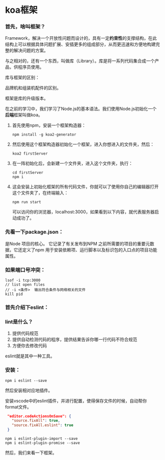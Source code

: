 # koa框架

### 首先，啥叫框架？

Framework，解决一个开放性问题而设计的，具有一定**约束性**的支撑结构，在此结构上可以根据具体问题扩展、安插更多的组成部分，从而更迅速和方便地构建完整的解决问题的方案。

与之相对的，还有一个东西，叫做库（Library）。库是将一系列代码集合成一个产品，供程序员使用。

库与框架的区别：

品牌机和组装机配件的区别。

框架是库的升级版本。





在之前的学习中，我们学习了Node.js的基本语法。我们使用Node.js初始化一个**后端**框架叫做koa。

1. 首先使用npm，安装一个框架构造器：

   ```shell
   npm install -g koa2-generator
   ```

2. 然后使用这个框架构造器初始化一个框架，进入你想进入的文件夹，然后：

   ```shell
   koa2 firstServer
   ```

3. 在一阵初始化后，会新建一个文件夹，进入这个文件夹，执行：

   ```shell
   cd firstServer
   npm i
   ```

4. 这会安装上初始化框架的所有代码文件，你就可以了使用你自己的编辑器打开这个文件夹了，在终端输入：

   ```shell
   npm run start
   ```

   可以访问你的浏览器，localhost:3000，如果看到以下内容，就代表服务器启动成功了。

   

###  先看一下package.json：

是Node 项目的核心。 它记录了有关发布到NPM 之前所需要的项目的重要元数据，它还定义了npm 用于安装依赖项、运行脚本以及标识包的入口点的项目功能属性。



### 如果端口号冲突：

```shell
lsof -i tcp:3000
// list open files
// -i <条件>  输出符合条件与网络相关的文件
kill pid
```



### 首先介绍下eslint：

### lint是什么？

1. 提供代码规范
2. 提供自动检测代码的程序，提供结果告诉你哪一行代码不符合规范
3. 方便你去修改代码

eslint就是其中一种工具。

### 安装：

```shell
npm i eslint --save
```

然后安装相对应地插件。

安装vscode中的eslint插件，并进行配置，使得保存文件的时候，自动帮你format文件。

```json
 "editor.codeActionsOnSave": {
   "source.fixAll": true,
   "source.fixAll.eslint": true
 }
```

```shell
npm i eslint-plugin-import --save 
npm i eslint-plugin-promise --save
```

然后，我们来看一下框架。